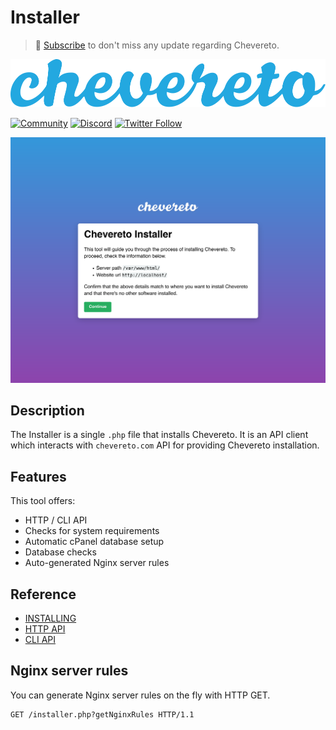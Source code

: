 # Installer

> 🔔 [Subscribe](https://newsletter.chevereto.com/subscription?f=PmL892XuTdfErVq763PCycJQrvZ8PYc9JbsVUttqiPV1zXt6DDtf7lhepEStqE8LhGs8922ZYmGT7CYjMH5uSx23pL6Q) to don't miss any update regarding Chevereto.

![Chevereto](LOGO.svg)

[![Community](https://img.shields.io/badge/chv.to-community-blue?style=flat-square)](https://chv.to/community)
[![Discord](https://img.shields.io/discord/759137550312407050?style=flat-square)](https://chv.to/discord)
[![Twitter Follow](https://img.shields.io/twitter/follow/chevereto?style=social)](https://twitter.com/chevereto)

![welcome](src/welcome.png)

## Description

The Installer is a single `.php` file that installs Chevereto. It is an API client which interacts with `chevereto.com` API for providing Chevereto installation.

## Features

This tool offers:

- HTTP / CLI API
- Checks for system requirements
- Automatic cPanel database setup
- Database checks
- Auto-generated Nginx server rules

## Reference

- [INSTALLING](INSTALLING.md)
- [HTTP API](HTTP.md)
- [CLI API](CLI.md)

## Nginx server rules

You can generate Nginx server rules on the fly with HTTP GET.

```text
GET /installer.php?getNginxRules HTTP/1.1
```
